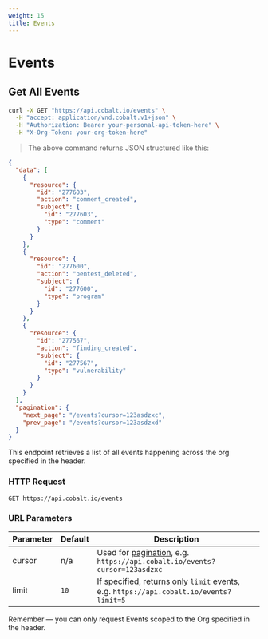 ```yaml
---
weight: 15
title: Events
---
```


# Events

## Get All Events

```sh
curl -X GET "https://api.cobalt.io/events" \
  -H "accept: application/vnd.cobalt.v1+json" \
  -H "Authorization: Bearer your-personal-api-token-here" \
  -H "X-Org-Token: your-org-token-here"
```

> The above command returns JSON structured like this:

```json
{
  "data": [
    {
      "resource": {
        "id": "277603",
        "action": "comment_created",
        "subject": {
          "id": "277603",
          "type": "comment"
        }
      }
    },
    {
      "resource": {
        "id": "277600",
        "action": "pentest_deleted",
        "subject": {
          "id": "277600",
          "type": "program"
        }
      }
    },
    {
      "resource": {
        "id": "277567",
        "action": "finding_created",
        "subject": {
          "id": "277567",
          "type": "vulnerability"
        }
      }
    }
  ],
  "pagination": {
    "next_page": "/events?cursor=123asdzxc",
    "prev_page": "/events?cursor=123asdzxd"
  }
}
```

This endpoint retrieves a list of all events happening across the org specified in the header. 

### HTTP Request

`GET https://api.cobalt.io/events`

### URL Parameters

Parameter | Default | Description
--------- | ------- | -----------
cursor | n/a | Used for [pagination](#pagination), e.g. `https://api.cobalt.io/events?cursor=123asdzxc`
limit | `10` | If specified, returns only `limit` events, e.g. `https://api.cobalt.io/events?limit=5`


<aside class="success">
Remember — you can only request Events scoped to the Org specified in the header.
</aside>
